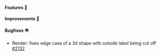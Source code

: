 #### Features 🚀

#### Improvements 🧹

#### Bugfixes ⛑️

- Render: fixes edge case of a 3d shape with outside label being cut off [#2132](https://github.com/terrastruct/d2/pull/2132)
